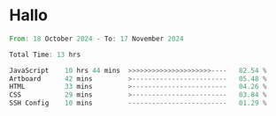 # Hallo
<!--START_SECTION:waka-->

```rust
From: 18 October 2024 - To: 17 November 2024

Total Time: 13 hrs

JavaScript    10 hrs 44 mins  >>>>>>>>>>>>>>>>>>>>>----   82.54 %
Artboard      42 mins         >------------------------   05.48 %
HTML          33 mins         >------------------------   04.26 %
CSS           29 mins         >------------------------   03.84 %
SSH Config    10 mins         -------------------------   01.29 %
```

<!--END_SECTION:waka-->
